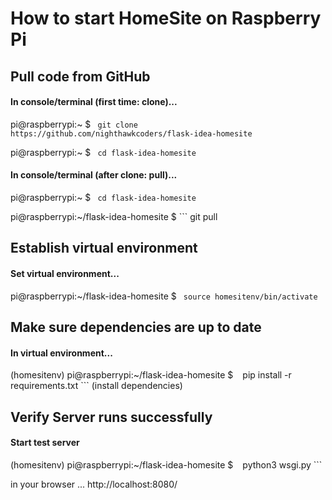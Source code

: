# How to start HomeSite on Raspberry Pi

## Pull code from GitHub
#### In console/terminal (first time: clone)...

pi@raspberrypi:~ $  ``` git clone https://github.com/nighthawkcoders/flask-idea-homesite```

pi@raspberrypi:~ $  ``` cd flask-idea-homesite```



#### In console/terminal (after clone: pull)...

pi@raspberrypi:~ $  ``` cd flask-idea-homesite```

pi@raspberrypi:~/flask-idea-homesite $ ```  git pull



## Establish virtual environment
#### Set virtual environment...
pi@raspberrypi:~/flask-idea-homesite $ ```  source homesitenv/bin/activate ```


## Make sure dependencies are up to date
#### In virtual environment...

(homesitenv) pi@raspberrypi:~/flask-idea-homesite $ ```
``` pip install -r requirements.txt ``` (install dependencies)



## Verify Server runs successfully
#### Start test server

(homesitenv) pi@raspberrypi:~/flask-idea-homesite $ ```
``` python3 wsgi.py ``` 

in your browser ...
http://localhost:8080/ 
